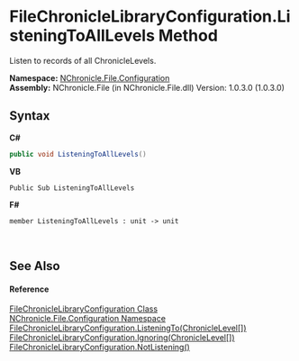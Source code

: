 # FileChronicleLibraryConfiguration.ListeningToAllLevels Method 
 

Listen to records of all ChronicleLevels.

**Namespace:**&nbsp;<a href="N_NChronicle_File_Configuration.md">NChronicle.File.Configuration</a><br />**Assembly:**&nbsp;NChronicle.File (in NChronicle.File.dll) Version: 1.0.3.0 (1.0.3.0)

## Syntax

**C#**<br />
``` C#
public void ListeningToAllLevels()
```

**VB**<br />
``` VB
Public Sub ListeningToAllLevels
```

**F#**<br />
``` F#
member ListeningToAllLevels : unit -> unit 

```

<br />

## See Also


#### Reference
<a href="T_NChronicle_File_Configuration_FileChronicleLibraryConfiguration.md">FileChronicleLibraryConfiguration Class</a><br /><a href="N_NChronicle_File_Configuration.md">NChronicle.File.Configuration Namespace</a><br /><a href="M_NChronicle_File_Configuration_FileChronicleLibraryConfiguration_ListeningTo.md">FileChronicleLibraryConfiguration.ListeningTo(ChronicleLevel[])</a><br /><a href="M_NChronicle_File_Configuration_FileChronicleLibraryConfiguration_Ignoring.md">FileChronicleLibraryConfiguration.Ignoring(ChronicleLevel[])</a><br /><a href="M_NChronicle_File_Configuration_FileChronicleLibraryConfiguration_NotListening.md">FileChronicleLibraryConfiguration.NotListening()</a><br />
